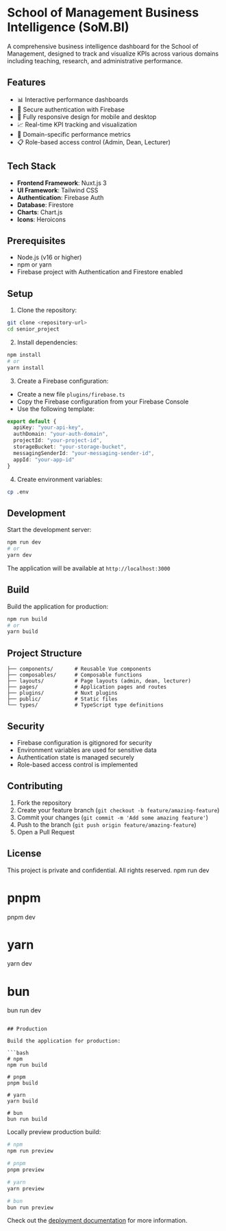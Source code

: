 # School of Management Business Intelligence (SoM.BI)

A comprehensive business intelligence dashboard for the School of Management, designed to track and visualize KPIs across various domains including teaching, research, and administrative performance.

## Features

- 📊 Interactive performance dashboards
- 🔐 Secure authentication with Firebase
- 📱 Fully responsive design for mobile and desktop
- 📈 Real-time KPI tracking and visualization
- 🎯 Domain-specific performance metrics
- 📋 Role-based access control (Admin, Dean, Lecturer)

## Tech Stack

- **Frontend Framework**: Nuxt.js 3
- **UI Framework**: Tailwind CSS
- **Authentication**: Firebase Auth
- **Database**: Firestore
- **Charts**: Chart.js
- **Icons**: Heroicons

## Prerequisites

- Node.js (v16 or higher)
- npm or yarn
- Firebase project with Authentication and Firestore enabled

## Setup

1. Clone the repository:
```bash
git clone <repository-url>
cd senior_project
```

2. Install dependencies:
```bash
npm install
# or
yarn install
```

3. Create a Firebase configuration:
- Create a new file `plugins/firebase.ts`
- Copy the Firebase configuration from your Firebase Console
- Use the following template:
```typescript
export default {
  apiKey: "your-api-key",
  authDomain: "your-auth-domain",
  projectId: "your-project-id",
  storageBucket: "your-storage-bucket",
  messagingSenderId: "your-messaging-sender-id",
  appId: "your-app-id"
}
```

4. Create environment variables:
```bash
cp .env
```

## Development

Start the development server:
```bash
npm run dev
# or
yarn dev
```

The application will be available at `http://localhost:3000`

## Build

Build the application for production:
```bash
npm run build
# or
yarn build
```

## Project Structure

```
├── components/       # Reusable Vue components
├── composables/      # Composable functions
├── layouts/          # Page layouts (admin, dean, lecturer)
├── pages/            # Application pages and routes
├── plugins/          # Nuxt plugins
├── public/           # Static files
└── types/            # TypeScript type definitions
```

## Security

- Firebase configuration is gitignored for security
- Environment variables are used for sensitive data
- Authentication state is managed securely
- Role-based access control is implemented

## Contributing

1. Fork the repository
2. Create your feature branch (`git checkout -b feature/amazing-feature`)
3. Commit your changes (`git commit -m 'Add some amazing feature'`)
4. Push to the branch (`git push origin feature/amazing-feature`)
5. Open a Pull Request

## License

This project is private and confidential. All rights reserved.
npm run dev

# pnpm
pnpm dev

# yarn
yarn dev

# bun
bun run dev
```

## Production

Build the application for production:

```bash
# npm
npm run build

# pnpm
pnpm build

# yarn
yarn build

# bun
bun run build
```

Locally preview production build:

```bash
# npm
npm run preview

# pnpm
pnpm preview

# yarn
yarn preview

# bun
bun run preview
```

Check out the [deployment documentation](https://nuxt.com/docs/getting-started/deployment) for more information.
